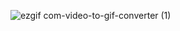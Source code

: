 ![ezgif com-video-to-gif-converter (1)](https://github.com/Jtog123/Sorting-Algorithm-Visualizer/assets/67664870/48124712-1fe0-4e5e-841f-c048abb588f2)
